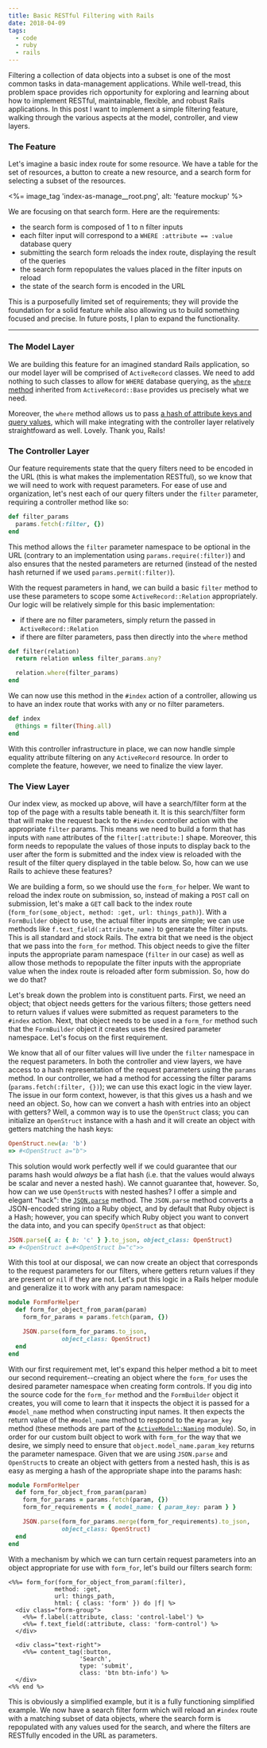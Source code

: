 ```yaml
---
title: Basic RESTful Filtering with Rails
date: 2018-04-09
tags:
  - code
  - ruby
  - rails
---
```


Filtering a collection of data objects into a subset is one of the most common tasks in data-management applications. While well-tread, this problem space provides rich opportunity for exploring and learning about how to implement RESTful, maintainable, flexible, and robust Rails applications. In this post I want to implement a simple filtering feature, walking through the various aspects at the model, controller, and view layers.

<!--/summary-->
 
### The Feature

Let's imagine a basic index route for some resource. We have a table for the set of resources, a button to create a new resource, and a search form for selecting a subset of the resources.

<%= image_tag 'index-as-manage__root.png', alt: 'feature mockup' %>

We are focusing on that search form. Here are the requirements:

- the search form is composed of 1 to n filter inputs
- each filter input will correspond to a `WHERE :attribute == :value` database query
- submitting the search form reloads the index route, displaying the result of the queries
- the search form repopulates the values placed in the filter inputs on reload
- the state of the search form is encoded in the URL

This is a purposefully limited set of requirements; they will provide the foundation for a solid feature while also allowing us to build something focused and precise. In future posts, I plan to expand the functionality.

- - -

### The Model Layer

We are building this feature for an imagined standard Rails application, so our model layer will be comprised of `ActiveRecord` classes. We need to add nothing to such classes to allow for `WHERE` database querying, as the [`where` method](http://api.rubyonrails.org/classes/ActiveRecord/QueryMethods.html#method-i-where) inherited from `ActiveRecord::Base` provides us precisely what we need.

Moreover, the `where` method allows us to pass [a hash of attribute keys and query values](http://guides.rubyonrails.org/active_record_querying.html#conditions), which will make integrating with the controller layer relatively straightfoward as well. Lovely. Thank you, Rails!

### The Controller Layer

Our feature requirements state that the query filters need to be encoded in the URL (this is what makes the implementation RESTful), so we know that we will need to work with request parameters. For ease of use and organization, let's nest each of our query filters under the `filter` parameter, requiring a controller method like so:

~~~ruby
def filter_params
  params.fetch(:filter, {})
end
~~~

This method allows the `filter` parameter namespace to be optional in the URL (contrary to an implementation using `params.require(:filter)`) and also ensures that the nested parameters are returned (instead of the nested hash returned if we used `params.permit(:filter)`).

With the request parameters in hand, we can build a basic `filter` method to use these parameters to scope some `ActiveRecord::Relation` appropriately. Our logic will be relatively simple for this basic implementation:

- if there are no filter parameters, simply return the passed in `ActiveRecord::Relation`
- if there are filter parameters, pass then directly into the `where` method

~~~ruby
def filter(relation)
  return relation unless filter_params.any?

  relation.where(filter_params)
end
~~~

We can now use this method in the `#index` action of a controller, allowing us to have an index route that works with any or no filter parameters.

~~~ruby
def index
  @things = filter(Thing.all)
end
~~~

With this controller infrastructure in place, we can now handle simple equality attribute filtering on any `ActiveRecord` resource. In order to complete the feature, however, we need to finalize the view layer.

### The View Layer

Our index view, as mocked up above, will have a search/filter form at the top of the page with a results table beneath it. It is this search/filter form that will make the request back to the `#index` controller action with the appropriate `filter` params. This means we need to build a form that has inputs with `name` attributes of the `filter[:attribute:]` shape. Moreover, this form needs to repopulate the values of those inputs to display back to the user after the form is submitted and the index view is reloaded with the result of the filter query displayed in the table below. So, how can we use Rails to achieve these features?

We are building a form, so we should use the `form_for` helper. We want to reload the index route on submission, so, instead of making a `POST` call on submission, let's make a `GET` call back to the index route (`form_for(some_object, method: :get, url: things_path)`). With a `FormBuilder` object to use, the actual filter inputs are simple; we can use methods like `f.text_field(:attribute_name)` to generate the filter inputs. This is all standard and stock Rails. The extra bit that we need is the object that we pass into the `form_for` method. This object needs to give the filter inputs the appropriate param namespace (`filter` in our case) as well as allow those methods to repopulate the filter inputs with the appropriate value when the index route is reloaded after form submission. So, how do we do that?

Let's break down the problem into is constituent parts. First, we need an object; that object needs getters for the various filters; those getters need to return values if values were submitted as request parameters to the `#index` action. Next, that object needs to be used in a `form_for` method such that the `FormBuilder` object it creates uses the desired parameter namespace. Let's focus on the first requirement.

We know that all of our filter values will live under the `filter` namespace in the request parameters. In both the controller and view layers, we have access to a hash representation of the request parameters using the `params` method. In our controller, we had a method for accessing the filter params (`params.fetch(:filter, {})`); we can use this exact logic in the view layer. The issue in our form context, however, is that this gives us a hash and we need an object. So, how can we convert a hash with entries into an object with getters? Well, a common way is to use the `OpenStruct` class; you can initialize an `OpenStruct` instance with a hash and it will create an object with getters matching the hash keys:

~~~ruby
OpenStruct.new(a: 'b')
=> #<OpenStruct a="b">
~~~

This solution would work perfectly well if we could guarantee that our params hash would _always_ be a flat hash (i.e. that the values would always be scalar and never a nested hash). We cannot guarantee that, however. So, how can we use `OpenStruct`s with nested hashes? I offer a simple and elegant "hack": the [`JSON.parse`](https://ruby-doc.org/stdlib-2.4.0/libdoc/json/rdoc/JSON.html#method-i-parse) method. The `JSON.parse` method converts a JSON-encoded string into a Ruby object, and by default that Ruby object is a Hash; however, you can specify which Ruby object you want to convert the data into, and you can specify `OpenStruct` as that object:

~~~ruby
JSON.parse({ a: { b: 'c' } }.to_json, object_class: OpenStruct)
=> #<OpenStruct a=#<OpenStruct b="c">>
~~~

With this tool at our disposal, we can now create an object that corresponds to the request parameters for our filters, where getters return values if they are present or `nil` if they are not. Let's put this logic in a Rails helper module and generalize it to work with any param namespace:

~~~ruby
module FormForHelper
  def form_for_object_from_param(param)
    form_for_params = params.fetch(param, {})

    JSON.parse(form_for_params.to_json,
               object_class: OpenStruct)
  end
end
~~~

With our first requirement met, let's expand this helper method a bit to meet our second requirement--creating an object where the `form_for` uses the desired parameter namespace when creating form controls. If you dig into the source code for the `form_for` method and the `FormBuilder` object it creates, you will come to learn that it inspects the object it is passed for a `#model_name` method when constructing input names. It then expects the return value of the `#model_name` method to respond to the `#param_key` method (these methods are part of the [`ActiveModel::Naming`](http://api.rubyonrails.org/classes/ActiveModel/Naming.html) module). So, in order for our custom built object to work with `form_for` the way that we desire, we simply need to ensure that `object.model_name.param_key` returns the parameter namespace. Given that we are using `JSON.parse` and `OpenStruct`s to create an object with getters from a nested hash, this is as easy as merging a hash of the appropriate shape into the params hash:

~~~ruby
module FormForHelper
  def form_for_object_from_param(param)
    form_for_params = params.fetch(param, {})
    form_for_requirements = { model_name: { param_key: param } }

    JSON.parse(form_for_params.merge(form_for_requirements).to_json,
               object_class: OpenStruct)
  end
end
~~~

With a mechanism by which we can turn certain request parameters into an object appropriate for use with `form_for`, let's build our filters search form:

~~~erb
<%%= form_for(form_for_object_from_param(:filter),
             method: :get,
             url: things_path,
             html: { class: 'form' }) do |f| %>
  <div class="form-group">
    <%%= f.label(:attribute, class: 'control-label') %>
    <%%= f.text_field(:attribute, class: 'form-control') %>
  </div>

  <div class="text-right">
    <%%= content_tag(:button,
                    'Search',
                    type: 'submit',
                    class: 'btn btn-info') %>
  </div>
<%% end %>
~~~

This is obviously a simplified example, but it is a fully functioning simplified example. We now have a search filter form which will reload an `#index` route with a matching subset of data objects, where the search form is repopulated with any values used for the search, and where the filters are RESTfully encoded in the URL as parameters.
